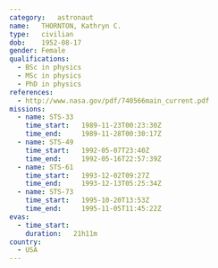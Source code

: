 ```yaml
---
category:	astronaut
name:	THORNTON, Kathryn C.
type:	civilian
dob:	1952-08-17
gender:	Female
qualifications:
  - BSc in physics
  - MSc in physics
  - PhD in physics
references:
  - http://www.nasa.gov/pdf/740566main_current.pdf
missions:
  - name: STS-33
    time_start:   1989-11-23T00:23:30Z
    time_end:     1989-11-28T00:30:17Z
  - name: STS-49
    time_start:   1992-05-07T23:40Z
    time_end:     1992-05-16T22:57:39Z
  - name: STS-61
    time_start:   1993-12-02T09:27Z
    time_end:     1993-12-13T05:25:34Z
  - name: STS-73
    time_start:   1995-10-20T13:53Z
    time_end:     1995-11-05T11:45:22Z
evas:
  - time_start: 
    duration:   21h11m
country:
  - USA
---
```

